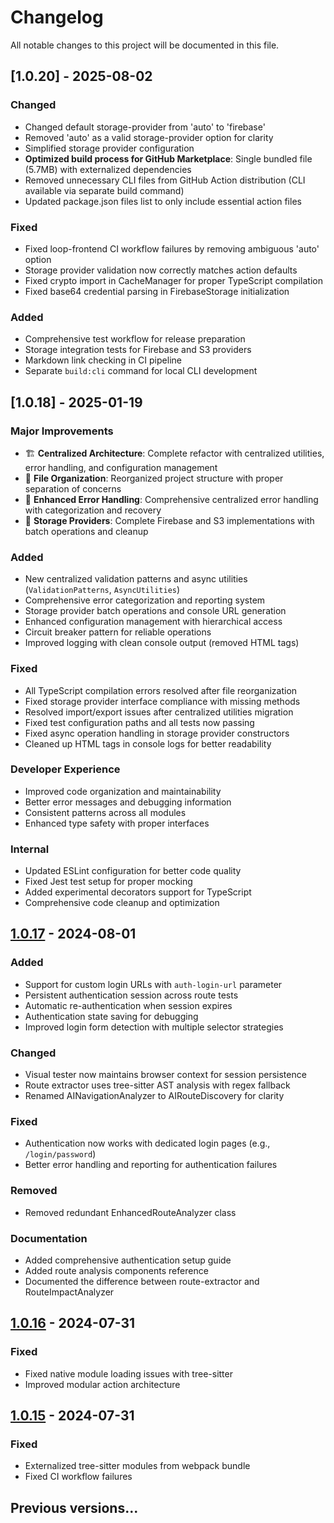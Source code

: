# Changelog

All notable changes to this project will be documented in this file.

## [1.0.20] - 2025-08-02

### Changed
- Changed default storage-provider from 'auto' to 'firebase'
- Removed 'auto' as a valid storage-provider option for clarity
- Simplified storage provider configuration
- **Optimized build process for GitHub Marketplace**: Single bundled file (5.7MB) with externalized dependencies
- Removed unnecessary CLI files from GitHub Action distribution (CLI available via separate build command)
- Updated package.json files list to only include essential action files

### Fixed
- Fixed loop-frontend CI workflow failures by removing ambiguous 'auto' option
- Storage provider validation now correctly matches action defaults
- Fixed crypto import in CacheManager for proper TypeScript compilation
- Fixed base64 credential parsing in FirebaseStorage initialization

### Added
- Comprehensive test workflow for release preparation
- Storage integration tests for Firebase and S3 providers
- Markdown link checking in CI pipeline
- Separate `build:cli` command for local CLI development

## [1.0.18] - 2025-01-19

### Major Improvements
- 🏗️ **Centralized Architecture**: Complete refactor with centralized utilities, error handling, and configuration management
- 📁 **File Organization**: Reorganized project structure with proper separation of concerns
- 🔧 **Enhanced Error Handling**: Comprehensive centralized error handling with categorization and recovery
- 💾 **Storage Providers**: Complete Firebase and S3 implementations with batch operations and cleanup

### Added
- New centralized validation patterns and async utilities (`ValidationPatterns`, `AsyncUtilities`)
- Comprehensive error categorization and reporting system
- Storage provider batch operations and console URL generation
- Enhanced configuration management with hierarchical access
- Circuit breaker pattern for reliable operations
- Improved logging with clean console output (removed HTML tags)

### Fixed
- All TypeScript compilation errors resolved after file reorganization
- Fixed storage provider interface compliance with missing methods
- Resolved import/export issues after centralized utilities migration
- Fixed test configuration paths and all tests now passing
- Fixed async operation handling in storage provider constructors
- Cleaned up HTML tags in console logs for better readability

### Developer Experience
- Improved code organization and maintainability
- Better error messages and debugging information
- Consistent patterns across all modules
- Enhanced type safety with proper interfaces

### Internal
- Updated ESLint configuration for better code quality
- Fixed Jest test setup for proper mocking
- Added experimental decorators support for TypeScript
- Comprehensive code cleanup and optimization

## [1.0.17] - 2024-08-01

### Added
- Support for custom login URLs with `auth-login-url` parameter
- Persistent authentication session across route tests
- Automatic re-authentication when session expires
- Authentication state saving for debugging
- Improved login form detection with multiple selector strategies

### Changed
- Visual tester now maintains browser context for session persistence
- Route extractor uses tree-sitter AST analysis with regex fallback
- Renamed AINavigationAnalyzer to AIRouteDiscovery for clarity

### Fixed
- Authentication now works with dedicated login pages (e.g., `/login/password`)
- Better error handling and reporting for authentication failures

### Removed
- Removed redundant EnhancedRouteAnalyzer class

### Documentation
- Added comprehensive authentication setup guide
- Added route analysis components reference
- Documented the difference between route-extractor and RouteImpactAnalyzer

## [1.0.16] - 2024-07-31

### Fixed
- Fixed native module loading issues with tree-sitter
- Improved modular action architecture

## [1.0.15] - 2024-07-31

### Fixed
- Externalized tree-sitter modules from webpack bundle
- Fixed CI workflow failures

## Previous versions...

[1.0.17]: https://github.com/yofix/yofix/releases/tag/v1.0.17
[1.0.16]: https://github.com/yofix/yofix/releases/tag/v1.0.16
[1.0.15]: https://github.com/yofix/yofix/releases/tag/v1.0.15